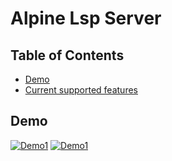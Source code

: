 # Alpine Lsp Server

## Table of Contents

- [Demo](#Demo)
- [Current supported features](#SupportedFeature)
## Demo

[![Demo1](https://dvschulen-my.sharepoint.com/:i:/g/personal/woelflenico_dv-schulen_de/EZ091NAFF8ZImaaYUZtDml4BX88e2zWhdZ6pDRQ_bk_Gwg?e=e8bACr)](https://youtu.be/wDNe-oYaTcw)
[![Demo1](https://dvschulen-my.sharepoint.com/:i:/g/personal/woelflenico_dv-schulen_de/EZ091NAFF8ZImaaYUZtDml4BX88e2zWhdZ6pDRQ_bk_Gwg?e=e8bACr)](https://youtu.be/wDNe-oYaTcw)
